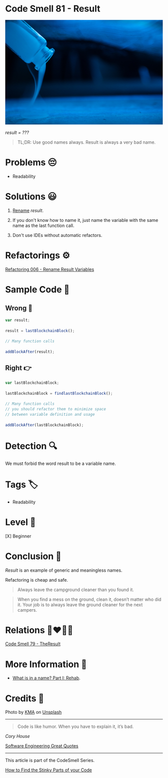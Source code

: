 # Code Smell 81 - Result

![Code Smell 81 - Result](Code%20Smell%2081%20-%20Result.jpg)

*result = ???*

> TL;DR: Use good names always. Result is always a very bad name.

# Problems 😔 

- Readability

# Solutions 😃

1. [Rename](https://github.com/mcsee/Software-Design-Articles/tree/main/Articles/Refactorings/Refactoring%20006%20-%20Rename%20Result%20Variables/readme.md) *result*.

2. If you don't know how to name it, just name the variable with the same name as the last function call.

3. Don't use IDEs without automatic refactors.

# Refactorings ⚙️

[Refactoring 006 - Rename Result Variables](https://github.com/mcsee/Software-Design-Articles/tree/main/Articles/Refactorings/Refactoring%20006%20-%20Rename%20Result%20Variables/readme.md)

# Sample Code 📖

## Wrong 🚫

<!-- [Gist Url](https://gist.github.com/mcsee/9d1f20a108047109bf229baf1c4c9976) -->

```javascript
var result;

result = lastBlockchainBlock();

// Many function calls

addBlockAfter(result);
```

## Right 👉

<!-- [Gist Url](https://gist.github.com/mcsee/75488df759013fcc4f3381b1006b7f82) -->

```javascript
var lastBlockchainBlock;

lastBlockchainBlock = findlastBlockchainBlock();

// Many function calls 
// you should refactor them to minimize space
// between variable definition and usage

addBlockAfter(lastBlockchainBlock);
```

# Detection 🔍

We must forbid the word result to be a variable name. 

# Tags 🏷️

- Readability

# Level 🔋

[X] Beginner

# Conclusion 🏁

*Result* is an example of generic and meaningless names. 

Refactoring is cheap and safe.

> Always leave the campground cleaner than you found it.

> When you find a mess on the ground, clean it, doesn’t matter who did it. Your job is to always leave the ground cleaner for the next campers.

# Relations 👩‍❤️‍💋‍👨

[Code Smell 79 - TheResult](https://github.com/mcsee/Software-Design-Articles/tree/main/Articles/Code%20Smells/Code%20Smell%2079%20-%20TheResult/readme.md)

# More Information 📕

- [What is in a name? Part I: Rehab](https://github.com/mcsee/Software-Design-Articles/tree/main/Articles/Theory/What%20exactly%20is%20a%20name%20-%20Part%20II%20Rehab/readme.md).

# Credits 🙏

Photo by [KMA](https://unsplash.com/@kmaimg) on [Unsplash](https://unsplash.com/s/photos/magician)
  
* * *

> Code is like humor. When you have to explain it, it’s bad.

_Cory House_
 
[Software Engineering Great Quotes](https://github.com/mcsee/Software-Design-Articles/tree/main/Articles/Quotes/Software%20Engineering%20Great%20Quotes/readme.md)

* * *

This article is part of the CodeSmell Series.

[How to Find the Stinky Parts of your Code](https://github.com/mcsee/Software-Design-Articles/tree/main/Articles/Code%20Smells/How%20to%20Find%20the%20Stinky%20parts%20of%20your%20Code/readme.md)